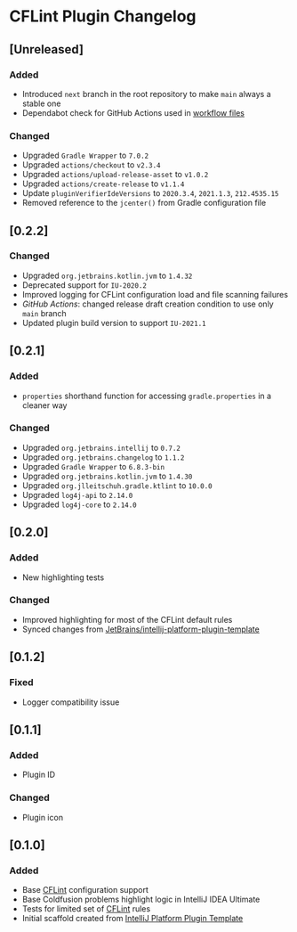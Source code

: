 <!-- Keep a Changelog guide -> https://keepachangelog.com -->

# CFLint Plugin Changelog

## [Unreleased]
### Added
- Introduced `next` branch in the root repository to make `main` always a stable one
- Dependabot check for GitHub Actions used in [workflow files](.github/workflows)
### Changed
- Upgraded `Gradle Wrapper` to `7.0.2`
- Upgraded `actions/checkout` to `v2.3.4`
- Upgraded `actions/upload-release-asset` to `v1.0.2`
- Upgraded `actions/create-release` to `v1.1.4`
- Update `pluginVerifierIdeVersions` to `2020.3.4`, `2021.1.3`, `212.4535.15`
- Removed reference to the `jcenter()` from Gradle configuration file

## [0.2.2]
### Changed
- Upgraded `org.jetbrains.kotlin.jvm` to `1.4.32`
- Deprecated support for `IU-2020.2`
- Improved logging for CFLint configuration load and file scanning failures
- *GitHub Actions*: changed release draft creation condition to use only `main` branch
- Updated plugin build version to support `IU-2021.1`

## [0.2.1]
### Added
- `properties` shorthand function for accessing `gradle.properties` in a cleaner way

### Changed
- Upgraded `org.jetbrains.intellij` to `0.7.2`
- Upgraded `org.jetbrains.changelog` to `1.1.2`
- Upgraded `Gradle Wrapper` to `6.8.3-bin`
- Upgraded `org.jetbrains.kotlin.jvm` to `1.4.30`
- Upgraded `org.jlleitschuh.gradle.ktlint` to `10.0.0`
- Upgraded `log4j-api` to `2.14.0`
- Upgraded `log4j-core` to `2.14.0`

## [0.2.0]
### Added
- New highlighting tests
### Changed
- Improved highlighting for most of the CFLint default rules
- Synced changes from [JetBrains/intellij-platform-plugin-template](https://github.com/JetBrains/intellij-platform-plugin-template)

## [0.1.2]
### Fixed
- Logger compatibility issue

## [0.1.1]
### Added
- Plugin ID
### Changed
- Plugin icon

## [0.1.0]
### Added
- Base [CFLint](https://github.com/cflint/CFLint) configuration support
- Base Coldfusion problems highlight logic in IntelliJ IDEA Ultimate
- Tests for limited set of [CFLint](https://github.com/cflint/CFLint) rules
- Initial scaffold created from [IntelliJ Platform Plugin Template](https://github.com/JetBrains/intellij-platform-plugin-template)
